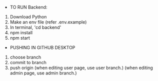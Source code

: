 - TO RUN Backend:

1. Download Python
2. Make an env file (refer .env.example)
3. In terminal, 'cd backend'
4. npm install
5. npm start

- PUSHING IN GITHUB DESKTOP

1. choose branch
2. commit to branch
3. push origin
   (when editing user page, use user branch.)
   (when editing admin page, use admin branch.)
